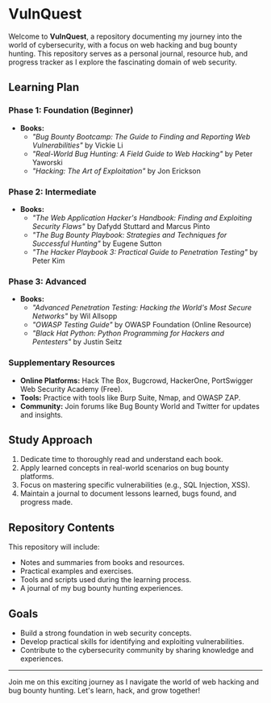 # VulnQuest

Welcome to **VulnQuest**, a repository documenting my journey into the world of cybersecurity, with a focus on web hacking and bug bounty hunting. This repository serves as a personal journal, resource hub, and progress tracker as I explore the fascinating domain of web security.

## Learning Plan

### Phase 1: Foundation (Beginner)
- **Books:**
  - *"Bug Bounty Bootcamp: The Guide to Finding and Reporting Web Vulnerabilities"* by Vickie Li
  - *"Real-World Bug Hunting: A Field Guide to Web Hacking"* by Peter Yaworski
  - *"Hacking: The Art of Exploitation"* by Jon Erickson

### Phase 2: Intermediate
- **Books:**
  - *"The Web Application Hacker's Handbook: Finding and Exploiting Security Flaws"* by Dafydd Stuttard and Marcus Pinto
  - *"The Bug Bounty Playbook: Strategies and Techniques for Successful Hunting"* by Eugene Sutton
  - *"The Hacker Playbook 3: Practical Guide to Penetration Testing"* by Peter Kim

### Phase 3: Advanced
- **Books:**
  - *"Advanced Penetration Testing: Hacking the World's Most Secure Networks"* by Wil Allsopp
  - *"OWASP Testing Guide"* by OWASP Foundation (Online Resource)
  - *"Black Hat Python: Python Programming for Hackers and Pentesters"* by Justin Seitz

### Supplementary Resources
- **Online Platforms:** Hack The Box, Bugcrowd, HackerOne, PortSwigger Web Security Academy (Free).
- **Tools:** Practice with tools like Burp Suite, Nmap, and OWASP ZAP.
- **Community:** Join forums like Bug Bounty World and Twitter for updates and insights.

## Study Approach
1. Dedicate time to thoroughly read and understand each book.
2. Apply learned concepts in real-world scenarios on bug bounty platforms.
3. Focus on mastering specific vulnerabilities (e.g., SQL Injection, XSS).
4. Maintain a journal to document lessons learned, bugs found, and progress made.

## Repository Contents
This repository will include:
- Notes and summaries from books and resources.
- Practical examples and exercises.
- Tools and scripts used during the learning process.
- A journal of my bug bounty hunting experiences.

## Goals
- Build a strong foundation in web security concepts.
- Develop practical skills for identifying and exploiting vulnerabilities.
- Contribute to the cybersecurity community by sharing knowledge and experiences.

---

Join me on this exciting journey as I navigate the world of web hacking and bug bounty hunting. Let's learn, hack, and grow together!